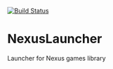[![Build Status](https://travis-ci.com/Convly/NexusLauncher.svg?token=2F7Zce9zXtxgcLnZSsVn&branch=master)](https://travis-ci.com/Convly/NexusLauncher)
# NexusLauncher
Launcher for Nexus games library
